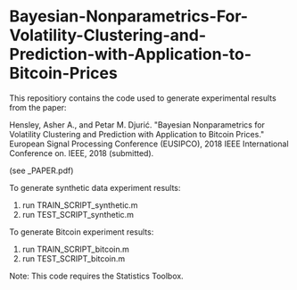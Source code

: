 # Bayesian-Nonparametrics-For-Volatility-Clustering-and-Prediction-with-Application-to-Bitcoin-Prices

This repositiory contains the code used to generate experimental results from the paper:

Hensley, Asher A., and Petar M. Djurić. "Bayesian Nonparametrics for Volatility Clustering and Prediction with Application to Bitcoin Prices." European Signal Processing Conference (EUSIPCO), 2018 IEEE International Conference on. IEEE, 2018 (submitted).

(see \_PAPER.pdf)

To generate synthetic data experiment results:
  1. run TRAIN\_SCRIPT\_synthetic.m
  2. run TEST\_SCRIPT\_synthetic.m
  
To generate Bitcoin experiment results:
  1. run TRAIN\_SCRIPT\_bitcoin.m
  2. run TEST\_SCRIPT\_bitcoin.m
  
Note: This code requires the Statistics Toolbox.
